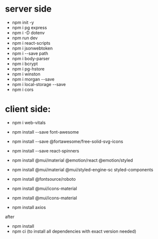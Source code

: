 # server side
- npm init -y
- npm i pg express
- npm i -D dotenv
- npm run dev
- npm i react-scripts
- npm i jsonwebtoken
- npm i --save path
- npm i body-parser
- npm i bcrypt
- npm i pg-hstore
- npm i winston
- npm i morgan --save
- npm i local-storage --save
- npm i cors

# client side:
- npm i web-vitals
- npm install --save font-awesome
- npm install --save @fortawesome/free-solid-svg-icons
- npm install --save react-spinners

- npm install @mui/material @emotion/react @emotion/styled
- npm install @mui/material @mui/styled-engine-sc styled-components
- npm install @fontsource/roboto
- npm install @mui/icons-material
- npm install @mui/icons-material
- npm install axios

after
- npm install
- npm ci
(to install all dependencies with exact version needed)
